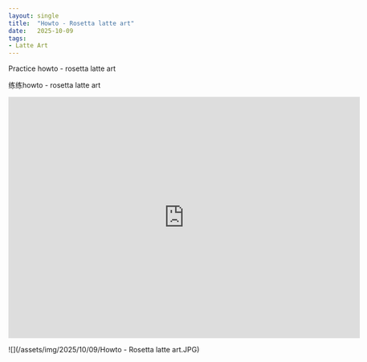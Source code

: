 ```yaml
---
layout: single
title:  "Howto - Rosetta latte art"
date:   2025-10-09
tags:
- Latte Art
---
```


Practice howto - rosetta latte art

练练howto - rosetta latte art

<div class="embed-container">
  <iframe
      src="https://www.youtube.com/embed/ZIJVsYAmSMc"
      width="700"
      height="480"
      frameborder="0"
      allowfullscreen="true">
  </iframe>
</div>

![](/assets/img/2025/10/09/Howto - Rosetta latte art.JPG)
